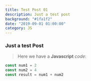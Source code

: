 ```yaml
---
title: Test Post 01
description: Just a test post
background: "#1fa1f2"
date: "2019-09-01 01:00:00"
category: JS
---
```


### Just a test Post

> Here we have a **Javascript** _code_:

```javascript
const num1 = 2
const num2 = 4
const result = num1 + num2
```
